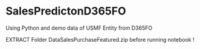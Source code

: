 # SalesPredictonD365FO
Using Python and demo data of USMF Entity from D365FO



EXTRACT Folder DataSalesPurchaseFeatured.zip before running notebook !